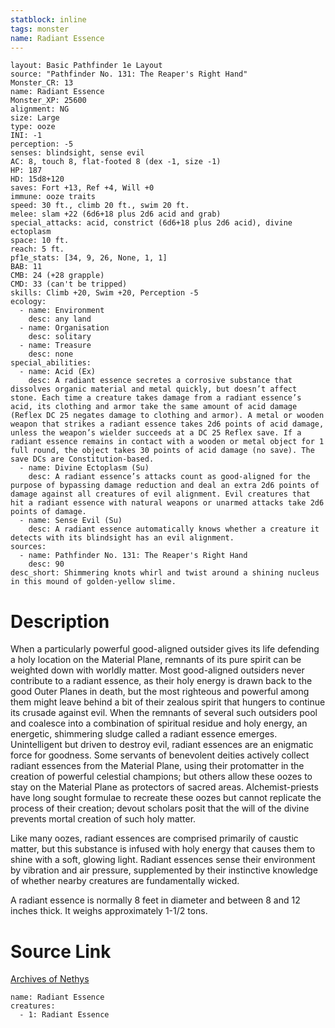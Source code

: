 ```yaml
---
statblock: inline
tags: monster
name: Radiant Essence
---
```

```statblock
layout: Basic Pathfinder 1e Layout
source: "Pathfinder No. 131: The Reaper's Right Hand"
Monster_CR: 13
name: Radiant Essence
Monster_XP: 25600
alignment: NG
size: Large
type: ooze
INI: -1
perception: -5
senses: blindsight, sense evil
AC: 8, touch 8, flat-footed 8 (dex -1, size -1)
HP: 187
HD: 15d8+120
saves: Fort +13, Ref +4, Will +0
immune: ooze traits
speed: 30 ft., climb 20 ft., swim 20 ft.
melee: slam +22 (6d6+18 plus 2d6 acid and grab)
special_attacks: acid, constrict (6d6+18 plus 2d6 acid), divine ectoplasm
space: 10 ft.
reach: 5 ft.
pf1e_stats: [34, 9, 26, None, 1, 1]
BAB: 11
CMB: 24 (+28 grapple)
CMD: 33 (can't be tripped)
skills: Climb +20, Swim +20, Perception -5
ecology:
  - name: Environment
    desc: any land
  - name: Organisation
    desc: solitary
  - name: Treasure
    desc: none
special_abilities:
  - name: Acid (Ex)
    desc: A radiant essence secretes a corrosive substance that dissolves organic material and metal quickly, but doesn’t affect stone. Each time a creature takes damage from a radiant essence’s acid, its clothing and armor take the same amount of acid damage (Reflex DC 25 negates damage to clothing and armor). A metal or wooden weapon that strikes a radiant essence takes 2d6 points of acid damage, unless the weapon’s wielder succeeds at a DC 25 Reflex save. If a radiant essence remains in contact with a wooden or metal object for 1 full round, the object takes 30 points of acid damage (no save). The save DCs are Constitution-based.
  - name: Divine Ectoplasm (Su)
    desc: A radiant essence’s attacks count as good-aligned for the purpose of bypassing damage reduction and deal an extra 2d6 points of damage against all creatures of evil alignment. Evil creatures that hit a radiant essence with natural weapons or unarmed attacks take 2d6 points of damage.
  - name: Sense Evil (Su)
    desc: A radiant essence automatically knows whether a creature it detects with its blindsight has an evil alignment.
sources:
  - name: Pathfinder No. 131: The Reaper's Right Hand
    desc: 90
desc_short: Shimmering knots whirl and twist around a shining nucleus in this mound of golden-yellow slime.
```
# Description
When a particularly powerful good-aligned outsider gives its life defending a holy location on the Material Plane, remnants of its pure spirit can be weighted down with worldly matter. Most good-aligned outsiders never contribute to a radiant essence, as their holy energy is drawn back to the good Outer Planes in death, but the most righteous and powerful among them might leave behind a bit of their zealous spirit that hungers to continue its crusade against evil. When the remnants of several such outsiders pool and coalesce into a combination of spiritual residue and holy energy, an energetic, shimmering sludge called a radiant essence emerges. Unintelligent but driven to destroy evil, radiant essences are an enigmatic force for goodness. Some servants of benevolent deities actively collect radiant essences from the Material Plane, using their protomatter in the creation of powerful celestial champions; but others allow these oozes to stay on the Material Plane as protectors of sacred areas. Alchemist-priests have long sought formulae to recreate these oozes but cannot replicate the process of their creation; devout scholars posit that the will of the divine prevents mortal creation of such holy matter.

 Like many oozes, radiant essences are comprised primarily of caustic matter, but this substance is infused with holy energy that causes them to shine with a soft, glowing light. Radiant essences sense their environment by vibration and air pressure, supplemented by their instinctive knowledge of whether nearby creatures are fundamentally wicked.

 A radiant essence is normally 8 feet in diameter and between 8 and 12 inches thick. It weighs approximately 1-1/2 tons.
# Source Link
[Archives of Nethys](https://aonprd.com/MonsterDisplay.aspx?ItemName=Radiant%20Essence)
```encounter-table
name: Radiant Essence
creatures:
  - 1: Radiant Essence
```
